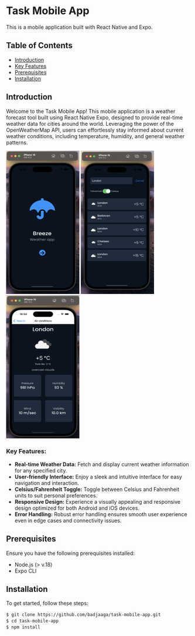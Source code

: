 # Task Mobile App

This is a mobile application built with React Native and Expo.

## Table of Contents
- [Introduction](#introduction)
- [Key Features](#features)
- [Prerequisites](#prerequisites)
- [Installation](#installation)

## <a id="introduction"></a> Introduction 

Welcome to the Task Mobile App! This mobile application is a weather forecast tool built using React Native Expo, designed to provide real-time weather data for cities around the world. Leveraging the power of the OpenWeatherMap API, users can effortlessly stay informed about current weather conditions, including temperature, humidity, and general weather patterns.

<img src="docs/home_page.png" width="200" height="390" alt="home_page">
<img src="docs/search_page.png" width="200" height="390" alt="search_page">
<img src="docs/city_weather.png" width="200" height="390" alt="city_weather">

### <a id="introduction"> </a>Key Features:

- **Real-time Weather Data:** Fetch and display current weather information for any specified city.
- **User-friendly Interface:** Enjoy a sleek and intuitive interface for easy navigation and interaction.
- **Celsius/Fahrenheit Toggle:** Toggle between Celsius and Fahrenheit units to suit personal preferences.
- **Responsive Design:** Experience a visually appealing and responsive design optimized for both Android and iOS devices.
- **Error Handling:** Robust error handling ensures smooth user experience even in edge cases and connectivity issues.


## <a id="prerequisites"></a> Prerequisites 

Ensure you have the following prerequisites installed:

- Node.js (> v.18)
- Expo CLI

## <a id="installation"></a> Installation

To get started, follow these steps:

```bash
$ git clone https://github.com/badjaaga/task-mobile-app.git
$ cd task-mobile-app
$ npm install
